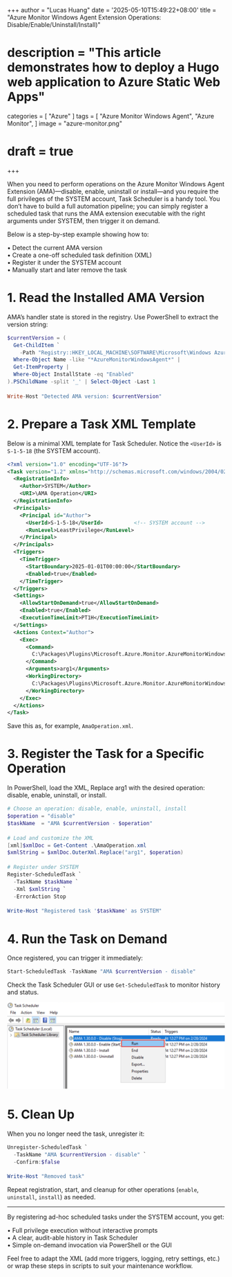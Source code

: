 +++
author = "Lucas Huang"
date = '2025-05-10T15:49:22+08:00'
title = "Azure Monitor Windows Agent Extension Operations: Disable/Enable/Uninstall/Install)"
# description = "This article demonstrates how to deploy a Hugo web application to Azure Static Web Apps"
categories = [
    "Azure"
]
tags = [
    "Azure Monitor Windows Agent",
    "Azure Monitor",
]
image = "azure-monitor.png"
# draft = true
+++


When you need to perform operations on the Azure Monitor Windows Agent Extension (AMA)—disable, enable, uninstall or install—and you require the full privileges of the SYSTEM account, Task Scheduler is a handy tool. You don’t have to build a full automation pipeline; you can simply register a scheduled task that runs the AMA extension executable with the right arguments under SYSTEM, then trigger it on demand.

Below is a step-by-step example showing how to:

  • Detect the current AMA version  
  • Create a one-off scheduled task definition (XML)  
  • Register it under the SYSTEM account  
  • Manually start and later remove the task  

# 1. Read the Installed AMA Version

AMA’s handler state is stored in the registry. Use PowerShell to extract the version string:

```powershell
$currentVersion = (
  Get-ChildItem `
    -Path "Registry::HKEY_LOCAL_MACHINE\SOFTWARE\Microsoft\Windows Azure\HandlerState\" |
  Where-Object Name -like "*AzureMonitorWindowsAgent*" |
  Get-ItemProperty |
  Where-Object InstallState -eq "Enabled"
).PSChildName -split '_' | Select-Object -Last 1

Write-Host "Detected AMA version: $currentVersion"
```

# 2. Prepare a Task XML Template

Below is a minimal XML template for Task Scheduler. Notice the `<UserId>` is `S-1-5-18` (the SYSTEM account). 

```xml
<?xml version="1.0" encoding="UTF-16"?>
<Task version="1.2" xmlns="http://schemas.microsoft.com/windows/2004/02/mit/task">
  <RegistrationInfo>
    <Author>SYSTEM</Author>
    <URI>\AMA Operation</URI>
  </RegistrationInfo>
  <Principals>
    <Principal id="Author">
      <UserId>S-1-5-18</UserId>          <!-- SYSTEM account -->
      <RunLevel>LeastPrivilege</RunLevel>
    </Principal>
  </Principals>
  <Triggers>
    <TimeTrigger>
      <StartBoundary>2025-01-01T00:00:00</StartBoundary>
      <Enabled>true</Enabled>
    </TimeTrigger>
  </Triggers>
  <Settings>
    <AllowStartOnDemand>true</AllowStartOnDemand>
    <Enabled>true</Enabled>
    <ExecutionTimeLimit>PT1H</ExecutionTimeLimit>
  </Settings>
  <Actions Context="Author">
    <Exec>
      <Command>
        C:\Packages\Plugins\Microsoft.Azure.Monitor.AzureMonitorWindowsAgent\$currentVersion\AzureMonitorAgentExtension.exe
      </Command>
      <Arguments>arg1</Arguments>
      <WorkingDirectory>
        C:\Packages\Plugins\Microsoft.Azure.Monitor.AzureMonitorWindowsAgent\$currentVersion\
      </WorkingDirectory>
    </Exec>
  </Actions>
</Task>
```

Save this as, for example, `AmaOperation.xml`.

# 3. Register the Task for a Specific Operation

In PowerShell, load the XML, Replace arg1 with the desired operation: disable, enable, uninstall, or install.

```powershell
# Choose an operation: disable, enable, uninstall, install
$operation = "disable"
$taskName  = "AMA $currentVersion - $operation"

# Load and customize the XML
[xml]$xmlDoc = Get-Content .\AmaOperation.xml
$xmlString = $xmlDoc.OuterXml.Replace("arg1", $operation)

# Register under SYSTEM
Register-ScheduledTask `
  -TaskName $taskName `
  -Xml $xmlString `
  -ErrorAction Stop

Write-Host "Registered task '$taskName' as SYSTEM"
```

# 4. Run the Task on Demand

Once registered, you can trigger it immediately:

```powershell
Start-ScheduledTask -TaskName "AMA $currentVersion - disable"
```

Check the Task Scheduler GUI or use `Get-ScheduledTask` to monitor history and status.

![Task Scheduler GUI for Triggering tasks](Task-Scheduler-to-Restart-AMA.png)

# 5. Clean Up

When you no longer need the task, unregister it:

```powershell
Unregister-ScheduledTask `
  -TaskName "AMA $currentVersion - disable" `
  -Confirm:$false

Write-Host "Removed task"
```

Repeat registration, start, and cleanup for other operations (`enable`, `uninstall`, `install`) as needed.

---

By registering ad-hoc scheduled tasks under the SYSTEM account, you get:

  • Full privilege execution without interactive prompts  
  • A clear, audit-able history in Task Scheduler  
  • Simple on-demand invocation via PowerShell or the GUI  

Feel free to adapt the XML (add more triggers, logging, retry settings, etc.) or wrap these steps in scripts to suit your maintenance workflow.